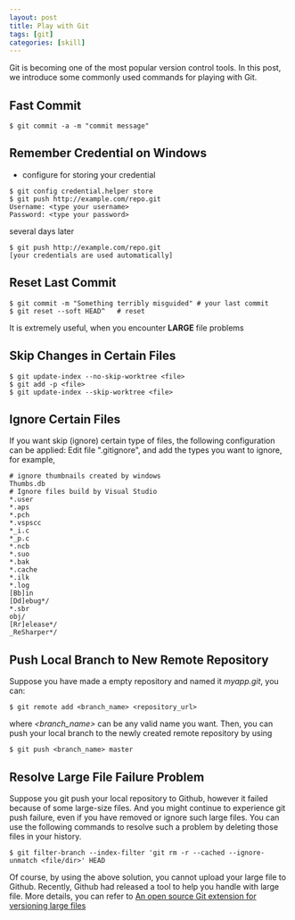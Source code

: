 ```yaml
---
layout: post
title: Play with Git
tags: [git]
categories: [skill]
---
```


Git is becoming one of the most popular version control tools. In this post, we introduce some commonly used commands for playing with Git.


Fast Commit
-----------

```shell
$ git commit -a -m "commit message"
```


Remember Credential on Windows
------------------------------

+ configure for storing your credential

```shell
$ git config credential.helper store
$ git push http://example.com/repo.git
Username: <type your username>
Password: <type your password>
```

  several days later

```shell
$ git push http://example.com/repo.git
[your credentials are used automatically]
```

Reset Last Commit
-----------------

```shell
$ git commit -m "Something terribly misguided" # your last commit
$ git reset --soft HEAD^   # reset
```

It is extremely useful, when you encounter **LARGE** file problems


Skip Changes in Certain Files
-----------------------------

```shell
$ git update-index --no-skip-worktree <file>
$ git add -p <file>
$ git update-index --skip-worktree <file>
```


Ignore Certain Files
--------------------

If you want skip (ignore) certain type of files, the following configuration can be applied: Edit file ".gitignore", and add the types you want to ignore, for example,

```shell
# ignore thumbnails created by windows
Thumbs.db
# Ignore files build by Visual Studio
*.user
*.aps
*.pch
*.vspscc
*_i.c
*_p.c
*.ncb
*.suo
*.bak
*.cache
*.ilk
*.log
[Bb]in
[Dd]ebug*/
*.sbr
obj/
[Rr]elease*/
_ReSharper*/
```
  
Push Local Branch to New Remote Repository
------------------------------------------

Suppose you have made a empty repository and named it _myapp.git_, you can:  

```shell    
$ git remote add <branch_name> <repository_url>
```

where _<branch\_name>_ can be any valid name you want. Then, you can push your local branch to the newly created remote repository by using  

```shell
$ git push <branch_name> master
```
    

Resolve Large File Failure Problem
----------------------------------

Suppose you git push your local repository to Github, however it failed because of some large-size files. And you might continue to experience git push failure, even if you have removed or ignore such large files. You can use the following commands to resolve such a problem by deleting those files in your history.

```shell
$ git filter-branch --index-filter 'git rm -r --cached --ignore-unmatch <file/dir>' HEAD
```

Of course, by using the above solution, you cannot upload your large file to Github. Recently, Github had released a tool to help you handle with large file. More details, you can refer to [An open source Git extension for versioning large files](https://git-lfs.github.com/)




